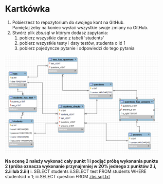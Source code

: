 # Kartkówka

1. Pobierzesz to repozytorium do swojego kont na GitHub.  
Pamiętaj żeby na koniec wysłać wszystkie swoje zmiany na GitHub. 
2. Stwórz plik zbs.sql w którym dodasz zapytania:
    1. pobierz wszystkie dane z tabeli 'students'
    2. pobierz wszystkie testy i daty testów, studenta o id 1
    3. pobierz pojedyncze pytanie i odpowiedzi do tego pytania

![Tux, the Linux mascot](kartkowka.png)

**Na ocenę 2 należy wykonać cały punkt 1 i podjąć próbę wykonania punktu 2 (próba oznacza wykonanie przynajmniej w 20% jednego z punktów 2.i, 2.ii lub 2.iii)**
i. SELECT students
ii.SELECT  test
   FROM students
   WHERE studentsid = 1;
iii.SELECT question
    FROM 
   [zbs.sql.txt](https://github.com/Fichu2004/sbd-zadanie2/files/9765068/zbs.sql.txt)
 
